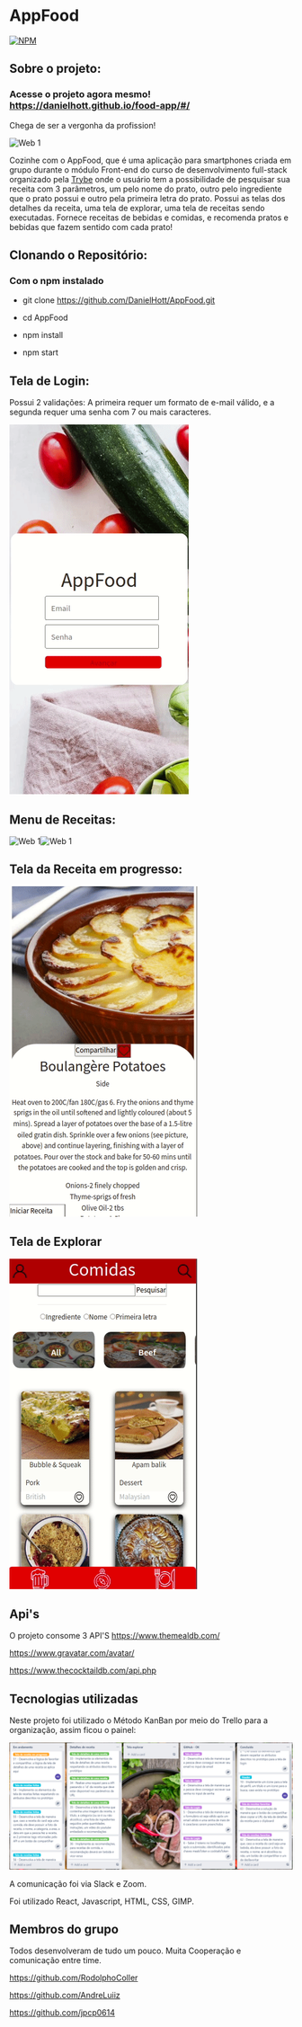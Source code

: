 # AppFood

[![NPM](https://img.shields.io/npm/l/react)](https://github.com/DanielHott/Pagina-de-Receitas/blob/master/LICENSE)

## Sobre o projeto:
### Acesse o projeto agora mesmo! https://danielhott.github.io/food-app/#/


Chega de ser a vergonha da profission!


![Web 1](https://files.nsctotal.com.br/s3fs-public/graphql-upload-files/memes%20carnaval%202020.jpg)


Cozinhe com o AppFood, que é uma aplicação para smartphones criada em grupo durante o módulo Front-end do curso de desenvolvimento full-stack 
organizado pela [Trybe](https://www.betrybe.com/) onde o usuário tem a possibilidade de pesquisar sua 
receita com 3 parâmetros, um pelo nome do prato, outro 
pelo ingrediente que o prato possui e outro pela primeira letra do prato.
Possui as telas dos detalhes da receita, uma tela de explorar, uma tela de receitas sendo executadas.
Fornece receitas de bebidas e comidas, e recomenda pratos e bebidas que fazem sentido com cada prato!


## Clonando o Repositório:

### Com o npm instalado

- git clone https://github.com/DanielHott/AppFood.git

- cd AppFood

- npm install

- npm start

## Tela de Login: 

Possui 2 validações:  A primeira requer um formato de e-mail válido, e a segunda requer uma senha com 7 ou mais caracteres.

![Web 1](https://github.com/DanielHott/AppFood/blob/master/media/login.gif)

## Menu de Receitas:

![Web 1](https://github.com/DanielHott/AppFood/blob/master/media/bebidascomidas.gif)![Web 1](https://github.com/DanielHott/AppFood/blob/master/media/detalhescomidas.gif)

## Tela da Receita em progresso:

![Web 1](https://github.com/DanielHott/AppFood/blob/master/media/progress.gif)

## Tela de Explorar

![Web 1](https://github.com/DanielHott/AppFood/blob/master/media/explore.gif)

## Api's

O projeto consome 3 API'S
https://www.themealdb.com/

https://www.gravatar.com/avatar/

https://www.thecocktaildb.com/api.php

## Tecnologias utilizadas

Neste projeto foi utilizado o Método KanBan por meio do Trello para a organização, assim ficou o painel:


![Web 1](https://github.com/DanielHott/AppFood/blob/master/media/image.png)

A comunicação foi via Slack e Zoom.

Foi utilizado React, Javascript, HTML, CSS, GIMP.


## Membros do grupo

Todos desenvolveram de tudo um pouco. Muita Cooperação e comunicação entre time.

https://github.com/RodolphoColler

https://github.com/AndreLuiiz

https://github.com/jpcp0614

